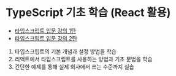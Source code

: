 # TypeScript 기초 학습 (React 활용)

- [타입스크립트 입문 강의 1탄](https://www.youtube.com/watch?v=GHHUjITelsA)
- [타입스크립트 입문 강의 2탄](https://www.youtube.com/watch?v=V9XLst8UEtk)

1. 타입스크립트의 기본 개념과 설정 방법을 학습
2. 리액트에서 타입스크립트를 사용하는 방법과 기초 문법을 학습
3. 간단한 예제를 통해 실제 회사에서 쓰는 수준까지 실습

